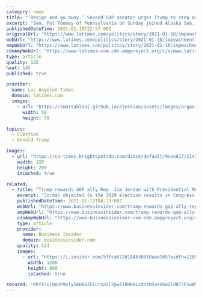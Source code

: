 ```yaml
---
category: news
title: "‘Resign and go away.’ Second GOP senator urges Trump to step down"
excerpt: "Sen. Pat Toomey of Pennsylvania on Sunday joined Alaska Sen. Lisa Murkowski in calling for Trump to 'resign and go away as soon as possible.'"
publishedDateTime: 2021-01-10T22:57:00Z
originalUrl: "https://www.latimes.com/politics/story/2021-01-10/impeachment-effort-gains-steam-as-second-republican-calls-on-trump-to-resign"
webUrl: "https://www.latimes.com/politics/story/2021-01-10/impeachment-effort-gains-steam-as-second-republican-calls-on-trump-to-resign"
ampWebUrl: "https://www.latimes.com/politics/story/2021-01-10/impeachment-effort-gains-steam-as-second-republican-calls-on-trump-to-resign?_amp=true"
cdnAmpWebUrl: "https://www-latimes-com.cdn.ampproject.org/c/s/www.latimes.com/politics/story/2021-01-10/impeachment-effort-gains-steam-as-second-republican-calls-on-trump-to-resign?_amp=true"
type: article
quality: 125
heat: 145
published: true

provider:
  name: Los Angeles Times
  domain: latimes.com
  images:
    - url: "https://smartableai.github.io/election/assets/images/organizations/latimes.com-50x50.jpg"
      width: 50
      height: 50

topics:
  - Election
  - Donald Trump

images:
  - url: "https://ca-times.brightspotcdn.com/dims4/default/9cee817/2147483647/strip/true/crop/689x450+56+0/resize/320x209!/quality/90/?url=https%3A%2F%2Fcalifornia-times-brightspot.s3.amazonaws.com%2F4a%2F62%2F8b1efa963432a7735fcbbb085fb6%2Fla-es-trump-culpa-a-la-caza-de-brujas-por-su-p-001"
    width: 320
    height: 209
    isCached: true

related:
  - title: "Trump rewards GOP ally Rep. Jim Jordan with Presidential Medal of Freedom"
    excerpt: "Jordan objected to the 2020 election results in Congress last week, even after a pro-Trump mob stormed the Capitol."
    publishedDateTime: 2021-01-12T04:23:00Z
    webUrl: "https://www.businessinsider.com/trump-rewards-gop-ally-rep-jim-jordan-with-medal-of-freedom-2021-1"
    ampWebUrl: "https://www.businessinsider.com/trump-rewards-gop-ally-rep-jim-jordan-with-medal-of-freedom-2021-1?amp"
    cdnAmpWebUrl: "https://www-businessinsider-com.cdn.ampproject.org/c/s/www.businessinsider.com/trump-rewards-gop-ally-rep-jim-jordan-with-medal-of-freedom-2021-1?amp"
    type: article
    provider:
      name: Business Insider
      domain: businessinsider.com
    quality: 124
    images:
      - url: "https://i.insider.com/5ffca672d184b30018aae205?width=1200&format=jpeg"
        width: 1200
        height: 600
        isCached: true

secured: "Khf43ujQe2h9oTy5bH8oZCEurso5l2pwZI8H6NLxVns05asUGeZld8TrP1wWOaairjOWczxCnl5VbUFhjW1pjmwFXvIIz4ncYXc6RENsglTSgvLvTwWiPrZGwMCEe5TFHC2MP17QLBCZa/hovxuSkwMis3jubQ+mQm8jUmMx3ijF2J1PBpPmaQMCDo2FhjuKhfqU2DmxD0Pn0ptcJsoIsOu7xFrAnS0esaPMfPeI0hkSIdkpaI9TJx79ZP5LZRHch6annJNS9SDAghk49NxbmeLvp4SEEUYtM3ukCC/j5pkv6TIB3Dewvkbj6T1DkYEoV40JzUlwoSiVinMXlnTXNpnifoxWocxSI3BsztHy6LI=;Vm8x/0meTG/mRXu9Cp0Q5w=="
---
```


